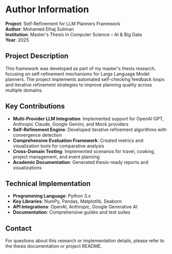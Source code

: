 # Author Information

**Project**: Self-Refinement for LLM Planners Framework  
**Author**: Mohamed Elhaj Suliman  
**Institution**: Master's Thesis in Computer Science – AI & Big Data  
**Year**: 2025  

## Project Description

This framework was developed as part of my master's thesis research, focusing on self-refinement mechanisms for Large Language Model planners. The project implements automated self-checking feedback loops and iterative refinement strategies to improve planning quality across multiple domains.

## Key Contributions

- **Multi-Provider LLM Integration**: Implemented support for OpenAI GPT, Anthropic Claude, Google Gemini, and Mock providers
- **Self-Refinement Engine**: Developed iterative refinement algorithms with convergence detection
- **Comprehensive Evaluation Framework**: Created metrics and visualization tools for comparative analysis
- **Cross-Domain Testing**: Implemented scenarios for travel, cooking, project management, and event planning
- **Academic Documentation**: Generated thesis-ready reports and visualizations

## Technical Implementation

- **Programming Language**: Python 3.x
- **Key Libraries**: NumPy, Pandas, Matplotlib, Seaborn
- **API Integrations**: OpenAI, Anthropic, Google Generative AI
- **Documentation**: Comprehensive guides and test suites

## Contact

For questions about this research or implementation details, please refer to the thesis documentation or project README.